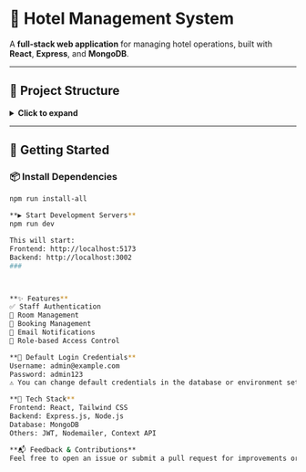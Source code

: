 # 🏨 Hotel Management System

A **full-stack web application** for managing hotel operations, built with **React**, **Express**, and **MongoDB**.

---

## 📁 Project Structure

<details>
  <summary><strong>Click to expand</strong></summary>
hotel-management-system/
├── client/ # React frontend
│ ├── src/
│ │ ├── components/ # Reusable UI components
│ │ ├── pages/ # Page components
│ │ ├── context/ # React context providers
│ │ ├── services/ # API service functions
│ │ └── utils/ # Utility functions
│ └── package.json
├── server/ # Express backend
│ ├── src/
│ │ ├── controllers/ # Route controllers
│ │ ├── models/ # MongoDB models
│ │ ├── routes/ # API routes
│ │ ├── utils/ # Utility functions
│ │ └── app.js # Express app setup
│ ├── .env # Environment variables
│ └── package.json
└── package.json # Root configuration



</details>

---

## 🚀 Getting Started

### 📦 Install Dependencies

```bash
npm run install-all

**▶️ Start Development Servers**
npm run dev

This will start:
Frontend: http://localhost:5173
Backend: http://localhost:3002
###



**✨ Features**
✅ Staff Authentication
🏨 Room Management
📅 Booking Management
📧 Email Notifications
🔐 Role-based Access Control

**🧪 Default Login Credentials**
Username: admin@example.com
Password: admin123
⚠️ You can change default credentials in the database or environment settings.

**📌 Tech Stack**
Frontend: React, Tailwind CSS
Backend: Express.js, Node.js
Database: MongoDB
Others: JWT, Nodemailer, Context API

**📬 Feedback & Contributions**
Feel free to open an issue or submit a pull request for improvements or suggestions!

